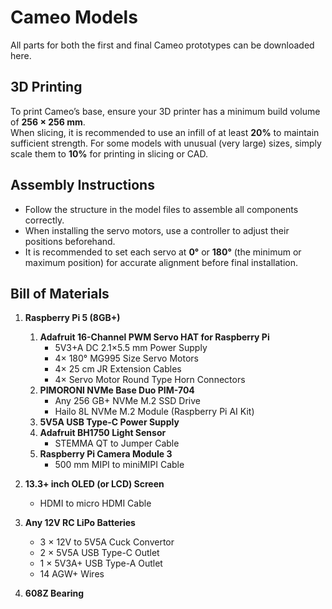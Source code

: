 # Cameo Models

All parts for both the first and final Cameo prototypes can be downloaded here. 

## 3D Printing
To print Cameo’s base, ensure your 3D printer has a minimum build volume of **256 × 256 mm**.  
When slicing, it is recommended to use an infill of at least **20%** to maintain sufficient strength.
For some models with unusual (very large) sizes, simply scale them to **10%** for printing in slicing or CAD.

## Assembly Instructions
- Follow the structure in the model files to assemble all components correctly.  
- When installing the servo motors, use a controller to adjust their positions beforehand.  
- It is recommended to set each servo at **0°** or **180°** (the minimum or maximum position) for accurate alignment before final installation.

## Bill of Materials

1. **Raspberry Pi 5 (8GB+)**  
   1. **Adafruit 16-Channel PWM Servo HAT for Raspberry Pi**  
      - 5V3+A DC 2.1×5.5 mm Power Supply  
      - 4× 180° MG995 Size Servo Motors  
      - 4× 25 cm JR Extension Cables  
      - 4× Servo Motor Round Type Horn Connectors  
   2. **PIMORONI NVMe Base Duo PIM-704**  
      - Any 256 GB+ NVMe M.2 SSD Drive  
      - Hailo 8L NVMe M.2 Module (Raspberry Pi AI Kit)  
   3. **5V5A USB Type-C Power Supply**  
   4. **Adafruit BH1750 Light Sensor**  
      - STEMMA QT to Jumper Cable  
   5. **Raspberry Pi Camera Module 3**  
      - 500 mm MIPI to miniMIPI Cable  

2. **13.3+ inch OLED (or LCD) Screen**  
   - HDMI to micro HDMI Cable  

3. **Any 12V RC LiPo Batteries**  
   - 3 × 12V to 5V5A Cuck Convertor  
   - 2 × 5V5A USB Type-C Outlet  
   - 1 × 5V3A+ USB Type-A Outlet  
   - 14 AGW+ Wires  

4. **608Z Bearing**
